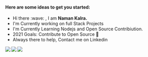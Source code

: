 #### Here are some ideas to get you started:
<ul>
  <li>Hi there :wave: , I am <b>Naman Kalra.</b></li>
  <li>I'm Currently working on full Stack Projects</li>
  <li>I'm Currently Learning Nodejs and Open Source Contribiution.</li>
  <li> 2021 Goals: Contribute to Open Source 💪</li>
  <li>Always there to help, Contact me on Linkedin</li>
  </ul>


<a href="https://github.com/anuraghazra/github-readme-stats">
  <img align="left" src="https://github-readme-stats.vercel.app/api?username=Naman-1234&theme=radical&count_private=true" />
 </a>


<a href="https://github.com/anuraghazra/github-readme-stats">
  <img align="left" src="https://github-readme-stats.vercel.app/api/top-langs/?username=Naman-1234&&hide=CSS&layout=compact&theme=radical" />
 </a>

<a href="https://git.io/streak-stats" display="block" width="100%">
  <img align ="left" src="https://github-readme-streak-stats.herokuapp.com/?user=Naman-1234" />
 </a>
  
